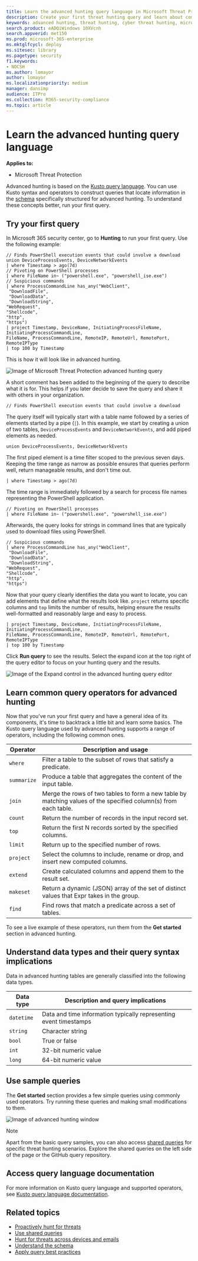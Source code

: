 ```yaml
---
title: Learn the advanced hunting query language in Microsoft Threat Protection
description: Create your first threat hunting query and learn about common operators and other aspects of the advanced hunting query language
keywords: advanced hunting, threat hunting, cyber threat hunting, microsoft threat protection, microsoft 365, mtp, m365, search, query, language, learn, first query, telemetry, events, telemetry, custom detections, schema, kusto, operators, data types, powershell download, query example
search.product: eADQiWindows 10XVcnh
search.appverid: met150
ms.prod: microsoft-365-enterprise
ms.mktglfcycl: deploy
ms.sitesec: library
ms.pagetype: security
f1.keywords:
- NOCSH
ms.author: lomayor
author: lomayor
ms.localizationpriority: medium
manager: dansimp
audience: ITPro
ms.collection: M365-security-compliance 
ms.topic: article
---
```


# Learn the advanced hunting query language

**Applies to:**
- Microsoft Threat Protection

Advanced hunting is based on the [Kusto query language](https://docs.microsoft.com/azure/kusto/query/). You can use Kusto syntax and operators to construct queries that locate information in the [schema](advanced-hunting-schema-tables.md) specifically structured for advanced hunting. To understand these concepts better, run your first query.

## Try your first query

In Microsoft 365 security center, go to **Hunting** to run your first query. Use the following example:

```kusto
// Finds PowerShell execution events that could involve a download
union DeviceProcessEvents, DeviceNetworkEvents
| where Timestamp > ago(7d)
// Pivoting on PowerShell processes
| where FileName in~ ("powershell.exe", "powershell_ise.exe")
// Suspicious commands
| where ProcessCommandLine has_any("WebClient",
 "DownloadFile",
 "DownloadData",
 "DownloadString",
"WebRequest",
"Shellcode",
"http",
"https")
| project Timestamp, DeviceName, InitiatingProcessFileName, InitiatingProcessCommandLine, 
FileName, ProcessCommandLine, RemoteIP, RemoteUrl, RemotePort, RemoteIPType
| top 100 by Timestamp
```

This is how it will look like in advanced hunting.

![Image of Microsoft Threat Protection advanced hunting query](../../media/advanced-hunting-query-example.png)

A short comment has been added to the beginning of the query to describe what it is for. This helps if you later decide to save the query and share it with others in your organization. 

```kusto
// Finds PowerShell execution events that could involve a download
```

The query itself will typically start with a table name followed by a series of elements started by a pipe (`|`). In this example, we start by creating a union of two tables,  `DeviceProcessEvents` and `DeviceNetworkEvents`, and add piped elements as needed.

```kusto
union DeviceProcessEvents, DeviceNetworkEvents
```
The first piped element is a time filter scoped to the previous seven days. Keeping the time range as narrow as possible ensures that queries perform well, return manageable results, and don't time out.

```kusto
| where Timestamp > ago(7d)
```

The time range is immediately followed by a search for process file names representing the PowerShell application.

```
// Pivoting on PowerShell processes
| where FileName in~ ("powershell.exe", "powershell_ise.exe")
```

Afterwards, the query looks for strings in command lines that are typically used to download files using PowerShell.

```kusto
// Suspicious commands
| where ProcessCommandLine has_any("WebClient",
 "DownloadFile",
 "DownloadData",
 "DownloadString",
"WebRequest",
"Shellcode",
"http",
"https")
```
Now that your query clearly identifies the data you want to locate, you can add elements that define what the results look like. `project` returns specific columns and `top` limits the number of results, helping ensure the results well-formatted and reasonably large and easy to process.

```kusto
| project Timestamp, DeviceName, InitiatingProcessFileName, InitiatingProcessCommandLine, 
FileName, ProcessCommandLine, RemoteIP, RemoteUrl, RemotePort, RemoteIPType
| top 100 by Timestamp
```

Click **Run query** to see the results. Select the expand icon at the top right of the query editor to focus on your hunting query and the results.

![Image of the Expand control in the advanced hunting query editor](../../media/advanced-hunting-expand.png)

## Learn common query operators for advanced hunting

Now that you've run your first query and have a general idea of its components, it's time to backtrack a little bit and learn some basics. The Kusto query language used by advanced hunting supports a range of operators, including the following common ones.

| Operator | Description and usage |
|--|--|
| `where` | Filter a table to the subset of rows that satisfy a predicate. |
| `summarize` | Produce a table that aggregates the content of the input table. |
| `join` | Merge the rows of two tables to form a new table by matching values of the specified column(s) from each table. |
| `count` | Return the number of records in the input record set. |
| `top` | Return the first N records sorted by the specified columns. |
| `limit` | Return up to the specified number of rows. |
| `project` | Select the columns to include, rename or drop, and insert new computed columns. |
| `extend` | Create calculated columns and append them to the result set. |
| `makeset` |  Return a dynamic (JSON) array of the set of distinct values that Expr takes in the group. |
| `find` | Find rows that match a predicate across a set of tables. |

To see a live example of these operators, run them from the **Get started** section in advanced hunting.

## Understand data types and their query syntax implications

Data in advanced hunting tables are generally classified into the following data types.

| Data type | Description and query implications |
|--|--|
| `datetime` | Data and time information typically representing event timestamps |
| `string` | Character string |
| `bool` | True or false |
| `int` | 32-bit numeric value  |
| `long` | 64-bit numeric value |

## Use sample queries

The **Get started** section provides a few simple queries using commonly used operators. Try running these queries and making small modifications to them.

![Image of advanced hunting window](../../media/advanced-hunting-get-started.png)

>[!NOTE]
>Apart from the basic query samples, you can also access [shared queries](advanced-hunting-shared-queries.md) for specific threat hunting scenarios. Explore the shared queries on the left side of the page or the GitHub query repository.

## Access query language documentation

For more information on Kusto query language and supported operators, see [Kusto query language documentation](https://docs.microsoft.com/azure/kusto/query/).

## Related topics
- [Proactively hunt for threats](advanced-hunting-overview.md)
- [Use shared queries](advanced-hunting-shared-queries.md)
- [Hunt for threats across devices and emails](advanced-hunting-query-emails-devices.md)
- [Understand the schema](advanced-hunting-schema-tables.md)
- [Apply query best practices](advanced-hunting-best-practices.md)

